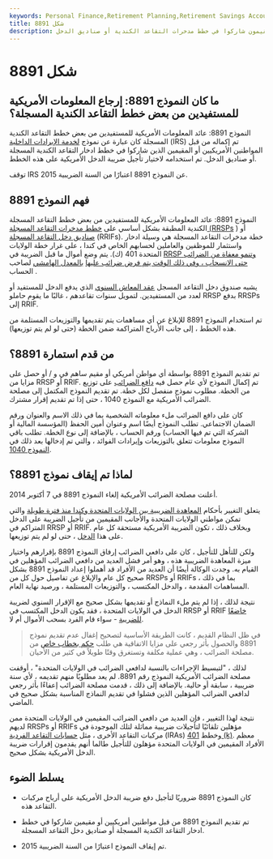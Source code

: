 ```yaml
---
keywords: Personal Finance,Retirement Planning,Retirement Savings Accounts
title: شكل 8891
description: كان النموذج 8891 عبارة عن نموذج مصلحة الضرائب الأمريكية أكمله مواطنون أمريكيون أو مقيمون شاركوا في خطط مدخرات التقاعد الكندية أو صناديق الدخل.
---
```


# شكل 8891
## ما كان النموذج 8891: إرجاع المعلومات الأمريكية للمستفيدين من بعض خطط التقاعد الكندية المسجلة؟

النموذج 8891: عائد المعلومات الأمريكية للمستفيدين من بعض خطط التقاعد الكندية المسجلة كان عبارة عن نموذج [لخدمة الإيرادات الداخلية](/irs) (IRS) تم إكماله من قبل المواطنين الأمريكيين أو المقيمين الذين شاركوا في خطط ادخار التقاعد الكندية المسجلة أو صناديق الدخل. تم استخدامه لاختيار تأجيل ضريبة الدخل الأمريكية على هذه الخطط.

توقف IRS عن النموذج 8891 اعتبارًا من السنة الضريبية 2015.

## فهم النموذج 8891

النموذج 8891: عائد المعلومات الأمريكية للمستفيدين من بعض خطط التقاعد المسجلة الكندية المطبقة بشكل أساسي على [خطط مدخرات التقاعد المسجلة (RRSPs](/rrsp) ) أو [صناديق دخل التقاعد المسجلة](/rrif) (RRIFs). خطة مدخرات التقاعد المسجلة هي وسيلة ادخار واستثمار للموظفين والعاملين لحسابهم الخاص في كندا ، على غرار خطة الولايات المتحدة 401 (ك). يتم وضع أموال ما قبل الضريبة في [RRSP وتنمو معفاة من الضرائب حتى الانسحاب ، وفي ذلك الوقت يتم فرض ضرائب عليها](/pretax-earnings) [بالمعدل الهامشي](/marginaltaxrate) لصاحب الحساب .

يشبه صندوق دخل التقاعد المسجل [عقد المعاش السنوي](/annuitycontract) الذي يدفع الدخل للمستفيد أو لعدد من المستفيدين. لتمويل سنوات تقاعدهم ، غالبًا ما يقوم حاملو RRSP بدفع RRSPs إلى RRIF.

تم استخدام النموذج 8891 للإبلاغ عن أي مساهمات يتم تقديمها والتوزيعات المستلمة من هذه الخطط ، إلى جانب الأرباح المتراكمة ضمن الخطة (حتى لو لم يتم توزيعها).

## من قدم استمارة 8891؟

تم تقديم النموذج 8891 بواسطة أي مواطن أمريكي أو مقيم ساهم في و / أو حصل على مزايا من RRSP أو RRIF. تم إكمال النموذج لأي عام حصل فيه [دافع الضرائب](/taxpayer) على توزيع من الخطة. مطلوب نموذج منفصل لكل خطة. تم تقديم النموذج المكتمل إلى مصلحة الضرائب الأمريكية مع النموذج 1040 ، حتى إذا تم تقديم إقرار مشترك.

كان على دافع الضرائب ملء معلوماته الشخصية بما في ذلك الاسم والعنوان ورقم الضمان الاجتماعي. تطلب النموذج أيضًا اسم وعنوان أمين الحفظ (المؤسسة المالية أو الشركة التي تم فيها الحساب) ورقم الحساب ، بالإضافة إلى نوع الخطة. تطلب باقي النموذج معلومات تتعلق بالتوزيعات وإيرادات الفوائد ، والتي تم إدخالها بعد ذلك في [النموذج 1040](/1040).

## لماذا تم إيقاف نموذج 8891؟

أعلنت مصلحة الضرائب الأمريكية إلغاء النموذج 8891 في 7 أكتوبر 2014.

يتعلق التغيير بأحكام [المعاهدة الضريبية بين الولايات المتحدة وكندا منذ فترة طويلة](/taxtreaty) والتي تمكن مواطني الولايات المتحدة والأجانب المقيمين من تأجيل الضريبة على الدخل المتراكم في RRSP أو RRIF. وبخلاف ذلك ، تكون الضريبة الأمريكية مستحقة كل عام على هذا [الدخل](/income) ، حتى لو لم يتم توزيعها.

ولكن للتأهل للتأجيل ، كان على دافعي الضرائب إرفاق النموذج 8891 بإقرارهم واختيار ميزة المعاهدة الضريبية هذه ، وهو أمر فشل العديد من دافعي الضرائب المؤهلين في القيام به. وجدت الوكالة أيضًا أن العديد من الأفراد قد أهملوا إعداد النموذج 8891 بشكل صحيح كل عام والإبلاغ عن تفاصيل حول كل من RRSPs أو RRIFs ، بما في ذلك المساهمات المقدمة ، والدخل المكتسب ، والتوزيعات المستلمة ، ورصيد نهاية العام.

نتيجة لذلك ، إذا لم يتم ملء النماذج أو تقديمها بشكل صحيح مع الإقرار السنوي لضريبة الدخل في الولايات المتحدة ، فقد يكون الدخل المكتسب في RRSP أو RRIF [خاضعًا للضريبة](/taxableincome) - سواء قام الفرد بسحب الأموال أم لا.

> في ظل النظام القديم ، كانت الطريقة الأساسية لتصحيح إغفال عدم تقديم نموذج 8891 والحصول بأثر رجعي على مزايا الاتفاقية هي طلب [حكم بخطاب خاص](/plr) من مصلحة الضرائب ، وهي عملية مكلفة وتستغرق وقتًا طويلاً في كثير من الأحيان.

>

لذلك ، "لتبسيط الإجراءات بالنسبة لدافعي الضرائب في الولايات المتحدة" ، أوقفت مصلحة الضرائب الأمريكية النموذج رقم 8891. لم يعد مطلوبًا منهم تقديمه ، لأي سنة ضريبية ، سابقة أو حالية. بالإضافة إلى ذلك ، قدمت مصلحة الضرائب إعفاءًا بأثر رجعي لدافعي الضرائب المؤهلين الذين فشلوا في تقديم النماذج المناسبة بشكل صحيح في الماضي.

نتيجة لهذا التغيير ، فإن العديد من دافعي الضرائب المقيمين في الولايات المتحدة ممن لديهم RRSPs أو RRIFs مؤهلين تلقائيًا لتأجيلات ضريبية مماثلة لتلك الموجودة في مركبات التقاعد الأخرى ، مثل [حسابات التقاعد الفردية](/ira) (IRAs) وخطط [401 (k)](/401kplan). معظم الأفراد المقيمين في الولايات المتحدة مؤهلون للتأجيل طالما أنهم يقدمون إقرارات ضريبة الدخل الأمريكية بشكل صحيح.

## يسلط الضوء

- كان النموذج 8891 ضروريًا لتأجيل دفع ضريبة الدخل الأمريكية على أرباح مركبات التقاعد هذه.

- تم تقديم النموذج 8891 من قبل مواطنين أمريكيين أو مقيمين شاركوا في خطط ادخار التقاعد الكندية المسجلة أو صناديق دخل التقاعد المسجلة.

- تم إيقاف النموذج اعتبارًا من السنة الضريبية 2015.

